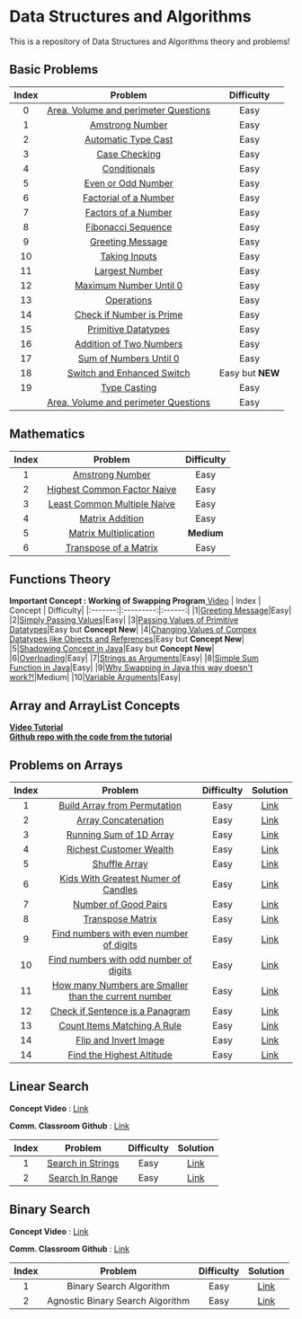 # Data Structures and Algorithms 

This is a repository of Data Structures and Algorithms theory and problems!

## Basic Problems
| Index | Problem | Difficulty|
|:-------:|:---------:|:------:|
|0|[Area, Volume and perimeter Questions](https://github.com/vedanthv/dsa/blob/main/Basics/AreaVolumePerimeter.java)|Easy
|1|[Amstrong Number](https://github.com/vedanthv/dsa/blob/main/Basics/ArmstsrongNumberExample.java)|Easy
|2|[Automatic Type Cast](https://github.com/vedanthv/dsa/blob/main/Basics/AutomaticTypeCasting.java)|Easy
|3|[Case Checking](https://github.com/vedanthv/dsa/blob/main/Basics/CaseCheck.java)|Easy
|4|[Conditionals](https://github.com/vedanthv/dsa/blob/main/Basics/Condiitionals.java)|Easy
|5|[Even or Odd Number](https://github.com/vedanthv/dsa/blob/main/Basics/Evenodd.java)|Easy
|6|[Factorial of a Number](https://github.com/vedanthv/dsa/blob/main/Basics/Factors.java)|Easy
|7|[Factors of a Number](https://github.com/vedanthv/dsa/blob/main/Basics/Factors.java)|Easy
|8|[Fibonacci Sequence](https://github.com/vedanthv/dsa/blob/main/Basics/Fibo.java)|Easy
|9|[Greeting Message](https://github.com/vedanthv/dsa/blob/main/Basics/GreetingMessage.java)|Easy
|10|[Taking Inputs](https://github.com/vedanthv/dsa/blob/main/Basics/Inputs.java)|Easy
|11|[Largest Number](https://github.com/vedanthv/dsa/blob/main/Basics/Largest.java)|Easy
|12|[Maximum Number Until 0](https://github.com/vedanthv/dsa/blob/main/Basics/maxtill0.java)|Easy
|13|[Operations](https://github.com/vedanthv/dsa/blob/main/Basics/Operations.java)|Easy
|14|[Check if Number is Prime](https://github.com/vedanthv/dsa/blob/main/Basics/Prime.java)|Easy
|15|[Primitive Datatypes](https://github.com/vedanthv/dsa/blob/main/Basics/Primitives.java)|Easy
|16|[Addition of Two Numbers](https://github.com/vedanthv/dsa/blob/main/Basics/Sum.java)|Easy
|17|[Sum of Numbers Until 0](https://github.com/vedanthv/dsa/blob/main/Basics/Sumtill0.java)|Easy
|18|[Switch and Enhanced Switch](https://github.com/vedanthv/dsa/blob/main/Basics/Switch.java)|Easy but **NEW**
|19|[Type Casting](https://github.com/vedanthv/dsa/blob/main/Basics/TypeCasting.java)|Easy
||[Area, Volume and perimeter Questions](https://github.com/vedanthv/dsa/blob/main/Basics/ArmstsrongNumberExample.java)|Easy


## Mathematics

| Index | Problem | Difficulty|
|:-------:|:---------:|:------:|
|1|[Amstrong Number](https://github.com/vedanthv/dsa/blob/main/Basics/ArmstsrongNumberExample.java)|Easy
|2|[Highest Common Factor Naive](https://github.com/vedanthv/dsa/blob/main/Math/HCF.java)|Easy
|3|[Least Common Multiple Naive](https://github.com/vedanthv/dsa/blob/main/Math/LCM.java)|Easy
|4|[Matrix Addition](https://github.com/vedanthv/dsa/blob/main/Math/MatrixAddition.java)|Easy
|5|[Matrix Multiplication](https://github.com/vedanthv/dsa/blob/main/Math/MatrixMultiplication.java)|**Medium**
|6|[Transpose of a Matrix](https://github.com/vedanthv/dsa/blob/main/Math/Transpose.java)|Easy

## Functions Theory
**Important Concept : Working of Swapping Program**[ Video](https://youtu.be/vvanI8NRlSI?t=1779)
| Index | Concept | Difficulty|
|:-------:|:---------:|:------:|
|1|[Greeting Message](https://github.com/vedanthv/dsa/blob/main/Functions/SimpleFn.java)|Easy|
|2|[Simply Passing Values](https://github.com/vedanthv/dsa/blob/main/Functions/PassingExample.java)|Easy|
|3|[Passing Values of Primitive Datatypes](https://github.com/vedanthv/dsa/blob/main/Functions/PassingExample.java)|Easy but **Concept New**|
|4|[Changing Values of Compex Datatypes like Objects and References](https://github.com/vedanthv/dsa/blob/main/Functions/ChangeValue.java)|Easy but **Concept New**|
|5|[Shadowing Concept in Java](https://github.com/vedanthv/dsa/blob/main/Functions/ChangeValue.java)|Easy but **Concept New**|
|6|[Overloading](https://github.com/vedanthv/dsa/blob/main/Functions/Overloading.java)|Easy|
|7|[Strings as Arguments](https://github.com/vedanthv/dsa/blob/main/Functions/StringExample.java)|Easy|
|8|[Simple Sum Function in Java](https://github.com/vedanthv/dsa/blob/main/Functions/Sumfn.java)|Easy|
|9|[Why Swapping in Java this way doesn't work?!](https://github.com/vedanthv/dsa/blob/main/Functions/Swap.java)|Medium|
|10|[Variable Arguments](https://github.com/vedanthv/dsa/blob/main/Functions/VarArgs.java)|Easy|

## Array and ArrayList Concepts
[**Video Tutorial**](https://www.youtube.com/watch?v=n60Dn0UsbEk)<br>
[**Github repo with the code from the tutorial**](https://github.com/kunal-kushwaha/DSA-Bootcamp-Java/tree/main/lectures/8-arrays/code/src/com/kunal)

## Problems on Arrays
| Index | Problem | Difficulty| Solution|
|:-------:|:---------:|:------:|:------:|
|1|[Build Array from Permutation](https://leetcode.com/problems/build-array-from-permutation/)|Easy|[Link](https://github.com/vedanthv/dsa/blob/main/Arrays_Leetcode/src/com/vedanth/q1920.java)
|2|[Array Concatenation](https://leetcode.com/problems/concatenation-of-array/)|Easy|[Link](https://github.com/vedanthv/dsa/blob/main/Arrays_Leetcode/src/com/vedanth/q1929.java)
|3|[Running Sum of 1D Array](https://leetcode.com/problems/running-sum-of-1d-array/)|Easy|[Link](https://github.com/vedanthv/dsa/blob/main/Arrays_Leetcode/src/com/vedanth/q1480.java)
|4|[Richest Customer Wealth](https://leetcode.com/problems/richest-customer-wealth/)|Easy|[Link](https://github.com/vedanthv/dsa/blob/main/Arrays_Leetcode/src/com/vedanth/q1672.java)
|5|[Shuffle Array](https://leetcode.com/problems/shuffle-the-array/)|Easy|[Link](https://github.com/vedanthv/dsa/blob/main/Arrays_Leetcode/src/com/vedanth/q1470.java)
|6|[Kids With Greatest Numer of Candles](https://leetcode.com/problems/kids-with-the-greatest-number-of-candies/)|Easy|[Link](https://github.com/vedanthv/dsa/blob/main/Arrays_Leetcode/src/com/vedanth/q1431.java)
|7|[Number of Good Pairs](https://leetcode.com/problems/number-of-good-pairs/)|Easy|[Link](https://github.com/vedanthv/dsa/blob/main/Arrays_Leetcode/src/com/vedanth/q1512.java)
|8|[Transpose Matrix](https://leetcode.com/problems/transpose-matrix/)|Easy|[Link](https://github.com/vedanthv/dsa/blob/main/Arrays_Leetcode/src/com/vedanth/q867.java)
|9|[Find numbers with even number of digits](https://leetcode.com/problems/find-numbers-with-even-number-of-digits/)|Easy|[Link](https://github.com/vedanthv/dsa/blob/main/Arrays_Leetcode/src/com/vedanth/q1295.java)
|10|[Find numbers with odd number of digits](https://binarysearch.com/problems/Odd-Number-of-Digits)|Easy|[Link](https://github.com/vedanthv/dsa/blob/main/Arrays_Leetcode/src/com/vedanth/OddDigits.java)
|11|[How many Numbers are Smaller than the current number](https://leetcode.com/problems/how-many-numbers-are-smaller-than-the-current-number/)|Easy|[Link](https://github.com/vedanthv/dsa/blob/main/Arrays_Leetcode/src/com/vedanth/q1365.java)
|12|[Check if Sentence is a Panagram](https://leetcode.com/problems/check-if-the-sentence-is-pangram/)|Easy|[Link](https://github.com/vedanthv/dsa/blob/main/Arrays_Leetcode/src/com/vedanth/Pangram.java)
|13|[Count Items Matching A Rule](https://leetcode.com/problems/count-items-matching-a-rule/)|Easy|[Link](https://github.com/vedanthv/dsa/blob/main/Arrays_Leetcode/src/com/vedanth/countMatches.java)
|14|[Flip and Invert Image](https://leetcode.com/problems/flipping-an-image/)|Easy|[Link](https://github.com/vedanthv/dsa/blob/main/Arrays_Leetcode/src/com/vedanth/flipAndInvertImage.java)
|14|[Find the Highest Altitude](https://leetcode.com/problems/find-the-highest-altitude/)|Easy|[Link](https://github.com/vedanthv/dsa/blob/main/Arrays_Leetcode/src/com/vedanth/highestAltitude.java)

## Linear Search

**Concept Video** : [Link](https://www.youtube.com/watch?v=_HRA37X8N_Q)

**Comm. Classroom Github** : [Link](https://github.com/kunal-kushwaha/DSA-Bootcamp-Java/tree/main/lectures/9-linear%20search)

| Index | Problem | Difficulty| Solution|
|:-------:|:---------:|:------:|:------:|
|1|[Search in Strings](https://youtu.be/_HRA37X8N_Q?t=1552)|Easy|[Link](https://github.com/vedanthv/dsa/tree/main/LinearSearch/src/com/vedanth/SearchString.java)
|2|[Search In Range](https://youtu.be/_HRA37X8N_Q?t=1830)|Easy|[Link](https://github.com/vedanthv/dsa/tree/main/LinearSearch/src/com/vedanth/SearchInRange.java)

## Binary Search

**Concept Video** : [Link](https://www.youtube.com/watch?v=f6UU7V3szVw&list=PL9gnSGHSqcnr_DxHsP7AW9ftq0AtAyYqJ&index=10)

**Comm. Classroom Github** : [Link](https://github.com/kunal-kushwaha/DSA-Bootcamp-Java/tree/main/lectures/10-binary%20search)

| Index | Problem | Difficulty| Solution|
|:-------:|:---------:|:------:|:------:|
|1|Binary Search Algorithm|Easy|[Link](https://github.com/vedanthv/dsa/blob/main/BinarySearch/src/com/vedanth/BinarySearch.java)
|2|Agnostic Binary Search Algorithm|Easy|[Link](https://github.com/vedanthv/dsa/blob/main/BinarySearch/src/com/vedanth/OrderAgnosticBS.java)


